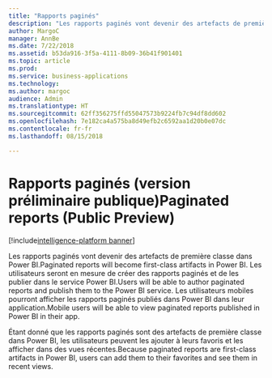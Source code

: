 ```yaml
---
title: "Rapports paginés"
description: "Les rapports paginés vont devenir des artefacts de première classe dans les applications et les espaces de travail de Power BI."
author: MargoC
manager: AnnBe
ms.date: 7/22/2018
ms.assetid: b53da916-3f5a-4111-8b09-36b41f901401
ms.topic: article
ms.prod: 
ms.service: business-applications
ms.technology: 
ms.author: margoc
audience: Admin
ms.translationtype: HT
ms.sourcegitcommit: 62ff356275ffd55047573b9224fb7c94df8dd602
ms.openlocfilehash: 7e182ca4a575ba8d49efb2c6592aa1d20b0e07dc
ms.contentlocale: fr-fr
ms.lasthandoff: 08/15/2018

---
```

# <a name="paginated-reports-public-preview"></a><span data-ttu-id="68b7f-103">Rapports paginés (version préliminaire publique)</span><span class="sxs-lookup"><span data-stu-id="68b7f-103">Paginated reports (Public Preview)</span></span>

[!include[intelligence-platform banner](../../includes/intelligence-platform.md)]




<span data-ttu-id="68b7f-104">Les rapports paginés vont devenir des artefacts de première classe dans Power BI.</span><span class="sxs-lookup"><span data-stu-id="68b7f-104">Paginated reports will become first-class artifacts in Power BI.</span></span> <span data-ttu-id="68b7f-105">Les utilisateurs seront en mesure de créer des rapports paginés et de les publier dans le service Power BI.</span><span class="sxs-lookup"><span data-stu-id="68b7f-105">Users will be able to author paginated reports and publish them to the Power BI service.</span></span> <span data-ttu-id="68b7f-106">Les utilisateurs mobiles pourront afficher les rapports paginés publiés dans Power BI dans leur application.</span><span class="sxs-lookup"><span data-stu-id="68b7f-106">Mobile users will be able to view paginated reports published in Power BI in their app.</span></span>
 
<span data-ttu-id="68b7f-107">Étant donné que les rapports paginés sont des artefacts de première classe dans Power BI, les utilisateurs peuvent les ajouter à leurs favoris et les afficher dans des vues récentes.</span><span class="sxs-lookup"><span data-stu-id="68b7f-107">Because paginated reports are first-class artifacts in Power BI, users can add them to their favorites and see them in recent views.</span></span>


